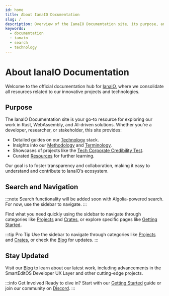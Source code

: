 ```yaml
---
id: home
title: About IanaIO Documentation
slug: /
description: Overview of the IanaIO Documentation site, its purpose, and how to navigate it.
keywords:
  - documentation
  - ianaio
  - search
  - technology
---
```


# About IanaIO Documentation

Welcome to the official documentation hub for [IanaIO](https://www.iana.io), where we consolidate all resources related to our innovative projects and technologies.

## Purpose

The IanaIO Documentation site is your go-to resource for exploring our work in Rust, WebAssembly, and AI-driven solutions. Whether you’re a developer, researcher, or stakeholder, this site provides:

- Detailed guides on our [Technology](/technology) stack.
- Insights into our [Methodology](/methodology) and [Terminology](/terminology).
- Showcases of projects like the [Tech Corporate Credibility Test](/projects/tech-corporate-credibility-test).
- Curated [Resources](/resources) for further learning.

Our goal is to foster transparency and collaboration, making it easy to understand and contribute to IanaIO’s ecosystem.

## Search and Navigation

:::note
Search functionality will be added soon with Algolia-powered search. For now, use the sidebar to navigate.
:::

Find what you need quickly using the sidebar to navigate through categories like [Projects](/projects/tech-corporate-credibility-test) and [Crates](/crates/ianaiorust), or explore specific pages like [Getting Started](/getting-started).

:::tip Pro Tip
Use the sidebar to navigate through categories like [Projects](/projects/tech-corporate-credibility-test) and [Crates](/crates/ianaiorust), or check the [Blog](/blog) for updates.
:::

## Stay Updated

Visit our [Blog](/blog) to learn about our latest work, including advancements in the SmartEditOS Developer UX Layer and other cutting-edge projects.

:::info Get Involved
Ready to dive in? Start with our [Getting Started](/getting-started) guide or join our community on [Discord](https://discord.com/channels/1247475712001314857/1247475712001314860).
:::
